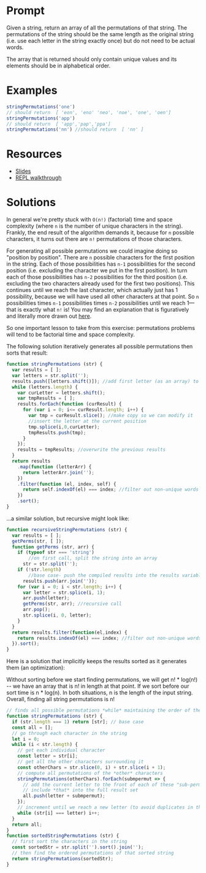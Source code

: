 # Prompt

Given a string, return an array of all the permutations of that string. The permutations of the string should be the same length as the original string (i.e. use each letter in the string exactly once) but do not need to be actual words.

The array that is returned should only contain unique values and its elements should be in alphabetical order.

# Examples

```javascript
stringPermutations('one')
// should return  [ 'eon', 'eno' 'neo', 'noe', 'one', 'oen']
stringPermutations('app')
// should return  [ 'app','pap','ppa']
stringPermutations('nn') //should return  [ 'nn' ]
```

# Resources

- [Slides](http://slides.com/seemaullal/reacto#/)
- [REPL walkthrough](https://repl.it/lFv/49)

# Solutions

In general we're pretty stuck with `O(n!)` (factorial) time and space complexity (where `n` is the number of unique characters in the string). Frankly, the end result of the algorithm demands it, because for `n` possible characters, it turns out there are `n!` permutations of those characters.

For generating all possible permutations we could imagine doing so "position by position". There are `n` possible characters for the first position in the string. Each of those possibilities has `n-1` possibilities for the second position (i.e. excluding the character we put in the first position). In turn each of those possibilities has `n-2` possibilities for the third position (i.e. excluding the two characters already used for the first two positions). This continues until we reach the last character, which actually just has 1 possibility, because we will have used all other characters at that point. So `n` possibilities times `n-1` possibilities times `n-2` possibilities until we reach 1—that is exactly what `n!` is! You may find an explanation that is figuratively and literally more drawn out [here](https://www.khanacademy.org/math/precalculus/prob-comb/combinatorics-precalc/v/factorial-and-counting-seat-arrangements).

So one important lesson to take from this exercise: permutations problems will tend to be factorial time and space complexity.

The following solution iteratively generates all possible permutations then sorts that result:

```js
function stringPermutations (str) {
  var results = [ ];
  var letters = str.split('');
  results.push([letters.shift()]); //add first letter (as an array) to results
  while (letters.length) {
    var curLetter = letters.shift();
    var tmpResults = [ ];
    results.forEach(function (curResult) {
      for (var i = 0; i<= curResult.length; i++) {
        var tmp = curResult.slice(); //make copy so we can modify it
        //insert the letter at the current position
        tmp.splice(i,0,curLetter);
        tmpResults.push(tmp);
      }
    });
    results = tmpResults; //overwrite the previous results
  }
  return results
    .map(function (letterArr) {
      return letterArr.join('');
    })
    .filter(function (el, index, self) {
      return self.indexOf(el) === index; //filter out non-unique words
    })
    .sort();
}
```

...a similar solution, but recursive might look like:

```javascript
function recursiveStringPermutations (str) {
  var results = [ ];
  getPerms(str, [ ]);
  function getPerms (str, arr) {
    if (typeof str === 'string')
        //on first call, split the string into an array
      str = str.split('');
    if (!str.length)
        //base case- push the compiled results into the results variable
      results.push(arr.join(''));
    for (var i = 0; i < str.length; i++) {
      var letter = str.splice(i, 1);
      arr.push(letter);
      getPerms(str, arr); //recursive call
      arr.pop();
      str.splice(i, 0, letter);
    }
  }
  return results.filter(function(el,index) {
    return results.indexOf(el) === index; //filter out non-unique words
  }).sort();
}
```

Here is a solution that implicitly keeps the results sorted as it generates them (an optimization):

Without sorting before we start finding permutations, we will get n! * log(n!) -- we have an array that is n! in length at that point. If we sort before our sort time is n * log(n). In both situations, n is the length of the input string. Overall, finding all string permutations is n!

```js
// finds all possible permutations *while* maintaining the order of the characters
function stringPermutations (str) {
  if (str.length === 1) return [str]; // base case
  const all = [];
  // go through each character in the string
  let i = 0;
  while (i < str.length) {
    // get each individual character
    const letter = str[i];
    // get all the other characters surrounding it
    const otherChars = str.slice(0, i) + str.slice(i + 1);
    // compute all permutations of the *other* characters
    stringPermutations(otherChars).forEach(submpermut => {
      // add the current letter to the front of each of these "sub-permutations"
      // include *that* into the full result set
      all.push(letter + submpermut);
    });
    // increment until we reach a new letter (to avoid duplicates in the result set)
    while (str[i] === letter) i++;
  }
  return all;
}
function sortedStringPermutations (str) {
  // first sort the characters in the string
  const sortedStr = str.split('').sort().join('');
  // then find the ordered permutations of that sorted string
  return stringPermutations(sortedStr);
}
```
